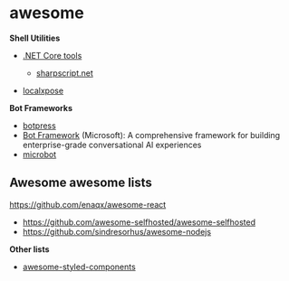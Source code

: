 # awesome

**Shell Utilities**
- [.NET Core tools](https://docs.microsoft.com/en-us/dotnet/core/tools/global-tools)
  - [sharpscript.net](sharpscript.net)

- [localxpose](https://docs.localxpose.io/gui)

**Bot Frameworks**
- [botpress](https://botpress.com/)
- [Bot Framework](https://dev.botframework.com/) (Microsoft): A comprehensive framework for building enterprise-grade conversational AI experiences
- [microbot](https://microbot.is/)


## Awesome awesome lists
https://github.com/enaqx/awesome-react
* https://github.com/awesome-selfhosted/awesome-selfhosted
* https://github.com/sindresorhus/awesome-nodejs

**Other lists**  
* [awesome-styled-components](https://github.com/styled-components/awesome-styled-components)






